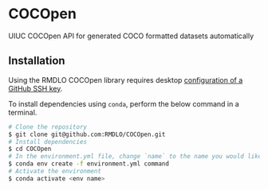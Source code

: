 # COCOpen
UIUC COCOpen API for generated COCO formatted datasets automatically

## Installation

Using the RMDLO COCOpen library requires desktop [configuration of a GitHub SSH key](https://docs.github.com/en/authentication/connecting-to-github-with-ssh/adding-a-new-ssh-key-to-your-github-account).

To install dependencies using `conda`, perform the below command in a terminal.
```bash
# Clone the repository
$ git clone git@github.com:RMDLO/COCOpen.git
# Install dependencies
$ cd COCOpen
# In the environment.yml file, change `name` to the name you would like for the conda environment and run
$ conda env create -f environment.yml command
# Activate the environment
$ conda activate <env name>
```